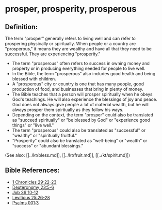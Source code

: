 # prosper, prosperity, prosperous #

## Definition: ##

The term "prosper" generally refers to living well and can refer to prospering physically or spiritually. When people or a country are "prosperous," it means they are wealthy and have all that they need to be successful. They are experiencing "prosperity."

* The term "prosperous" often refers to success in owning money and property or in producing everything needed for people to live well.
* In the Bible, the term "prosperous" also includes good health and being blessed with children.
* A "prosperous" city or country is one that has many people, good production of food, and businesses that bring in plenty of money.
* The Bible teaches that a person will prosper spiritually when he obeys God's teachings. He will also experience the blessings of joy and peace. God does not always give people a lot of material wealth, but he will always prosper them spiritually as they follow his ways.
* Depending on the context, the term "prosper" could also be translated as "succeed spiritually" or "be blessed by God" or "experience good things" or "live well."
* The term "prosperous" could also be translated as "successful" or "wealthy" or "spiritually fruitful."
* "Prosperity" could also be translated as "well-being" or "wealth" or "success" or "abundant blessings."

(See also: [[../kt/bless.md]], [[../kt/fruit.md]], [[../kt/spirit.md]])

## Bible References: ##

* [1 Chronicles 29:22-23](en/tn/1ch/help/29/22)
* [Deuteronomy 23:5-6](en/tn/deu/help/23/05)
* [Job 36:10-12](en/tn/job/help/36/10)
* [Leviticus 25:26-28](en/tn/lev/help/25/26)
* [Psalms 001:3](en/tn/psa/help/01/03)